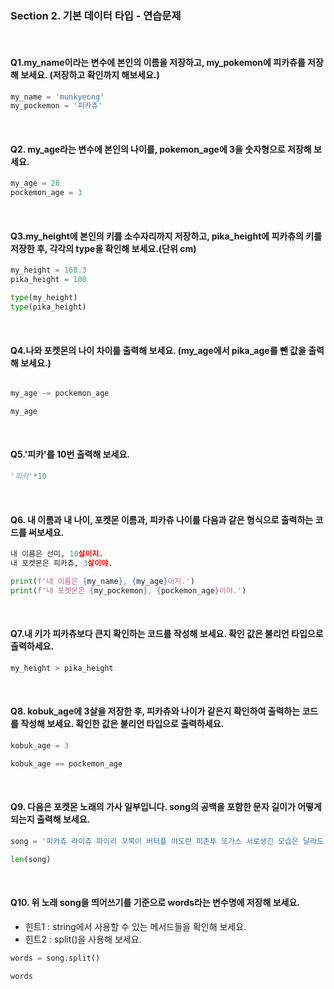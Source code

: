 
### Section 2. 기본 데이터 타입 - 연습문제

<br>

#### Q1.my_name이라는 변수에 본인의 이름을 저장하고, my_pokemon에 피카츄를 저장해 보세요. (저장하고 확인까지 해보세요.)

```python
my_name = 'munkyeong'
my_pockemon = '피카츄'
```

<br>

#### Q2. my_age라는 변수에 본인의 나이를, pokemon_age에 3을 숫자형으로 저장해 보세요.

```python
my_age = 26
pockemon_age = 3
```

<br>


#### Q3.my_height에 본인의 키를 소수자리까지 저장하고, pika_height에 피카츄의 키를 저장한 후, 각각의 type을 확인해 보세요.(단위 cm)


```python
my_height = 168.3
pika_height = 100

type(my_height)
type(pika_height)

```

<br>


#### Q4.나와 포켓몬의 나이 차이를 출력해 보세요. (my_age에서 pika_age를 뺀 값을 출력해 보세요.)

```python

my_age -= pockemon_age

my_age
```

<br>

#### Q5.'피카'를 10번 출력해 보세요.

```python
'피카'*10
```

<br>

#### Q6. 내 이름과 내 나이, 포켓몬 이름과, 피카츄 나이를 다음과 같은 형식으로 출력하는 코드를 써보세요.

```python
내 이름은 선미, 10살이지.
내 포켓몬은 피카츄, 3살이야.
```
```python 
print(f'내 이름은 {my_name}, {my_age}이지.')
print(f'내 포켓몬은 {my_pockemon}, {pockemon_age}이야.')
```

<br>

#### Q7.내 키가 피카츄보다 큰지 확인하는 코드를 작성해 보세요. 확인 값은 불리언 타입으로 출력하세요.

```python
my_height > pika_height
```

<br>

#### Q8. kobuk_age에 3살을 저장한 후, 피카츄와 나이가 같은지 확인하여 출력하는 코드를 작성해 보세요. 확인한 값은 불리언 타입으로 출력하세요.
```python
kobuk_age = 3

kobuk_age == pockemon_age
```
<br>

#### Q9. 다음은 포켓몬 노래의 가사 일부입니다. song의 공백을 포함한 문자 길이가 어떻게 되는지 출력해 보세요.

```python
song = '피카츄 라이츄 파이리 꼬북이 버터플 야도란 피존투 또가스 서로생긴 모습은 달라도 우리는 모두친구'
```

```python
len(song)
```

<br>


#### Q10. 위 노래 song을 띄어쓰기를 기준으로 words라는 변수명에 저장해 보세요.
- 힌트1 : string에서 사용할 수 있는 메서드들을 확인해 보세요.
- 힌트2 : split()을 사용해 보세요.

```python
words = song.split()

words
```

